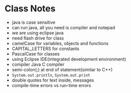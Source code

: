 # Class Notes
- java is case sensitive
- can run java, all you need is compiler and notepad
- we are using eclipse java
- need flash drive for class
- camelCase for variables, objects and functions
- CAPITAL_LETTERS for constants
- PascalCase for classes
- using Eclipse IDE(integrated development environment)
- compiler Java C compiler
- semi-colon(;) at end of statement(similar to C++)
- `System.out.println`, `System.out.print`
- double quotes for text inside, messages
- compile-time errors vs run-time errors
